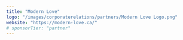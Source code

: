 ```yaml
---
title: "Modern Love"
logo: "/images/corporaterelations/partners/Modern Love Logo.png"
website: "https://modern-love.ca/"
# sponsorTier: "partner"
---
```

